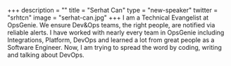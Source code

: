 +++
description = ""
title = "Serhat Can"
type = "new-speaker"
twitter = "srhtcn"
image = "serhat-can.jpg"
+++
I am a Technical Evangelist at OpsGenie. We ensure Dev&Ops teams, the right people, are
notified via reliable alerts. I have worked with nearly every team in OpsGenie including
Integrations, Platform, DevOps and learned a lot from great people as a Software Engineer.
Now, I am trying to spread the word by coding, writing and talking about DevOps.
